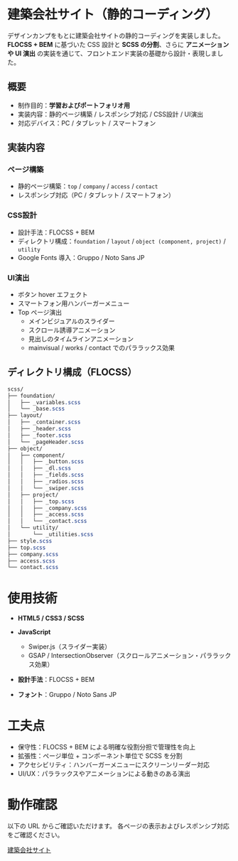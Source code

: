# 建築会社サイト（静的コーディング）

デザインカンプをもとに建築会社サイトの静的コーディングを実装しました。  
**FLOCSS + BEM** に基づいた CSS 設計と **SCSS の分割**、さらに **アニメーションや UI 演出** の実装を通じて、フロントエンド実装の基礎から設計・表現しました。  

## 概要
- 制作目的：**学習およびポートフォリオ用**
- 実装内容：静的ページ構築 / レスポンシブ対応 / CSS設計 / UI演出
- 対応デバイス：PC / タブレット / スマートフォン

## 実装内容

### ページ構築
- 静的ページ構築：`top` / `company` / `access` / `contact`
- レスポンシブ対応（PC / タブレット / スマートフォン）

### CSS設計
- 設計手法：FLOCSS + BEM
- ディレクトリ構成：`foundation` / `layout` / `object (component, project)` / `utility`
- Google Fonts 導入：Gruppo / Noto Sans JP

### UI演出
- ボタン hover エフェクト
- スマートフォン用ハンバーガーメニュー
- Top ページ演出
  - メインビジュアルのスライダー
  - スクロール誘導アニメーション
  - 見出しのタイムラインアニメーション
  - mainvisual / works / contact でのパララックス効果

## ディレクトリ構成（FLOCSS）

```scss
scss/
├── foundation/
│   ├── _variables.scss
│   └── _base.scss 
├── layout/
│   ├── _container.scss
│   ├── _header.scss
│   ├── _footer.scss
│   └── _pageHeader.scss
├── object/
│   ├── component/
│   │   ├── _button.scss
│   │   ├── _dl.scss
│   │   ├── _fields.scss
│   │   ├── _radios.scss
│   │   └── _swiper.scss 
│   ├── project/
│   │   ├── _top.scss
│   │   ├── _company.scss
│   │   ├── _access.scss
│   │   └── _contact.scss
│   └── utility/
│       └── _utilities.scss
├── style.scss 
├── top.scss 
├── company.scss
├── access.scss
└── contact.scss
```

# 使用技術

* **HTML5 / CSS3 / SCSS**
* **JavaScript**

  * Swiper.js（スライダー実装）
  * GSAP / IntersectionObserver（スクロールアニメーション・パララックス効果）
* **設計手法**：FLOCSS + BEM
* **フォント**：Gruppo / Noto Sans JP

# 工夫点
* 保守性：FLOCSS + BEM による明確な役割分担で管理性を向上
* 拡張性：ページ単位 + コンポーネント単位で SCSS を分割
* アクセシビリティ：ハンバーガーメニューにスクリーンリーダー対応
* UI/UX：パララックスやアニメーションによる動きのある演出

# 動作確認

以下の URL からご確認いただけます。
各ページの表示およびレスポンシブ対応をご確認ください。

 [建築会社サイト](https://tomoroltuto.github.io/raisehome/pr-preview/pr-1/top.html)
